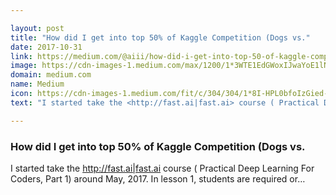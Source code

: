 ```yaml
---

layout: post
title: "How did I get into top 50% of Kaggle Competition (Dogs vs."
date: 2017-10-31
link: https://medium.com/@aiii/how-did-i-get-into-top-50-of-kaggle-competition-dogs-vs-e750979ff105?source=rss------machine_learning-5
image: https://cdn-images-1.medium.com/max/1200/1*3WTE1EdGWoxIJwaYoE1lNg.png
domain: medium.com
name: Medium
icon: https://cdn-images-1.medium.com/fit/c/304/304/1*8I-HPL0bfoIzGied-dzOvA.png
text: "I started take the <http://fast.ai|fast.ai> course ( Practical Deep Learning For Coders, Part 1) around May, 2017. In lesson 1, students are required or…"

---
```


### How did I get into top 50% of Kaggle Competition (Dogs vs.

I started take the <http://fast.ai|fast.ai> course ( Practical Deep Learning For Coders, Part 1) around May, 2017. In lesson 1, students are required or…